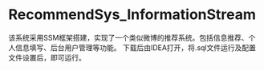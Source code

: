 # RecommendSys_InformationStream

该系统采用SSM框架搭建，实现了一个类似微博的推荐系统。包括信息推荐、个人信息填写、后台用户管理等功能。
下载后由IDEA打开，将.sql文件运行及配置文件设置后，即可运行。
